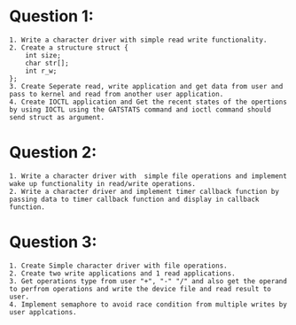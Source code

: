 # Question 1:
	1. Write a character driver with simple read write functionality.
	2. Create a structure struct {
		int size;
		char str[];
		int r_w;
	};
	3. Create Seperate read, write application and get data from user and 	pass to kernel and read from another user application.
	4. Create IOCTL application and Get the recent states of the opertions by using IOCTL using the GATSTATS command and ioctl command should send struct as argument.

# Question 2:
	1. Write a character driver with  simple file operations and implement wake up functionality in read/write operations.
	2. Write a character driver and implement timer callback function by passing data to timer callback function and display in callback function.

# Question 3:
	1. Create Simple character driver with file operations.
	2. Create two write applications and 1 read applications.
	3. Get operations type from user "+", "-" "/" and also get the operand to perfrom operations and write the device file and read result to user.
	4. Implement semaphore to avoid race condition from multiple writes by user applcations.
